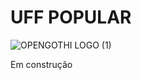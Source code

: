 # UFF POPULAR
![OPENGOTHI LOGO (1)](https://github.com/Navelogic/uff-popular/assets/93350805/a522860b-da79-4c87-ae83-a127949bae16)

Em construção
